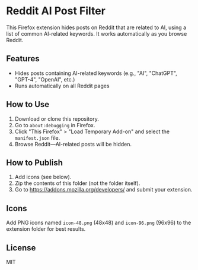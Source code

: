 # Reddit AI Post Filter

This Firefox extension hides posts on Reddit that are related to AI, using a list of common AI-related keywords. It works automatically as you browse Reddit.

## Features
- Hides posts containing AI-related keywords (e.g., "AI", "ChatGPT", "GPT-4", "OpenAI", etc.)
- Runs automatically on all Reddit pages

## How to Use
1. Download or clone this repository.
2. Go to `about:debugging` in Firefox.
3. Click "This Firefox" > "Load Temporary Add-on" and select the `manifest.json` file.
4. Browse Reddit—AI-related posts will be hidden.

## How to Publish
1. Add icons (see below).
2. Zip the contents of this folder (not the folder itself).
3. Go to https://addons.mozilla.org/developers/ and submit your extension.

## Icons
Add PNG icons named `icon-48.png` (48x48) and `icon-96.png` (96x96) to the extension folder for best results.

## License
MIT
